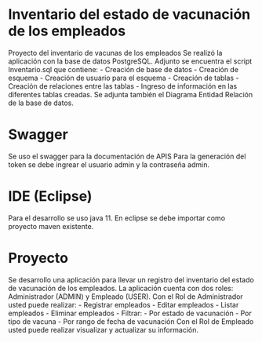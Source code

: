 # Inventario del estado de vacunación de los empleados
Proyecto del inventario de vacunas de los empleados
Se realizó la aplicación con la base de datos PostgreSQL.
Adjunto se encuentra el script Inventario.sql que contiene:
	-	Creación de base de datos 
	- 	Creación de esquema
	-	Creación de usuario para el esquema
	- 	Creación de tablas
	- 	Creación de relaciones entre las tablas
	-	Ingreso de información en las diferentes tablas creadas.
Se adjunta también el Diagrama Entidad Relación de la base de datos.

# Swagger
Se uso el swagger para la documentación de APIS
Para la generación del token se debe ingrear el usuario admin y la contraseña admin.

# IDE (Eclipse)
Para el desarrollo se uso java 11. En eclipse se debe importar como proyecto maven existente.

# Proyecto
Se desarrollo una aplicación para llevar un registro del inventario del estado de vacunación de los empleados.
La aplicación cuenta con dos roles: Administrador (ADMIN) y Empleado (USER).
Con el Rol de Administrador usted puede realizar:
	- Registrar empleados
	- Editar empleados
	- Listar empleados
	- Eliminar empleados 
	- Filtrar:
		- Por estado de vacunación
		- Por tipo de vacuna
		- Por rango de fecha de vacunación
Con el Rol de Empleado usted puede realizar visualizar y actualizar su información.
